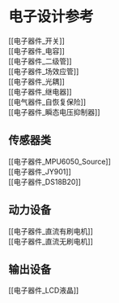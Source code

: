 # 电子设计参考
[[电子器件_开关]]  
[[电子器件_电容]]  
[[电子器件_二级管]]  
[[电子器件_场效应管]]  
[[电子器件_光耦]]  
[[电子器件_继电器]]  
[[电气器件_自恢复保险]]  
[[电子器件_瞬态电压抑制器]]  

## 传感器类
[[电子器件_MPU6050_Source]]  
[[电子器件_JY901]]  
[[电子器件_DS18B20]]  

## 动力设备
[[电子器件_直流有刷电机]]  
[[电子器件_直流无刷电机]]  

## 输出设备
[[电子器件_LCD液晶]]  
